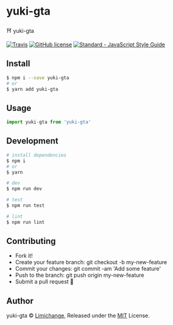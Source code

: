 # yuki-gta
⛩ yuki-gta

[![Travis](https://img.shields.io/travis/yuki-torii/yuki-gta.svg?style=flat-square)](https://travis-ci.org/yuki-torii/yyuki-git-commit)
[![GitHub license](https://img.shields.io/badge/license-MIT-blue.svg?style=flat-square)](https://raw.githubusercontent.com/limichange/yuki-git-commit/master/LICENSE)
[![Standard - JavaScript Style Guide](https://img.shields.io/badge/code%20style-standard-brightgreen.svg?style=flat-square)](http://standardjs.com/)

## Install
```bash
$ npm i --save yuki-gta
# or
$ yarn add yuki-gta
```

## Usage
```js
import yuki-gta from 'yuki-gta'
```

## Development
```bash
# install dependencies
$ npm i
# or
$ yarn

# dev
$ npm run dev

# test
$ npm run test

# lint
$ npm run lint
```

## Contributing
 - Fork it!
 - Create your feature branch: git checkout -b my-new-feature
 - Commit your changes: git commit -am 'Add some feature'
 - Push to the branch: git push origin my-new-feature
 - Submit a pull request 🍻

## Author
yuki-gta © [Limichange](https://github.com/limichange), Released under the [MIT](https://opensource.org/licenses/MIT) License.

